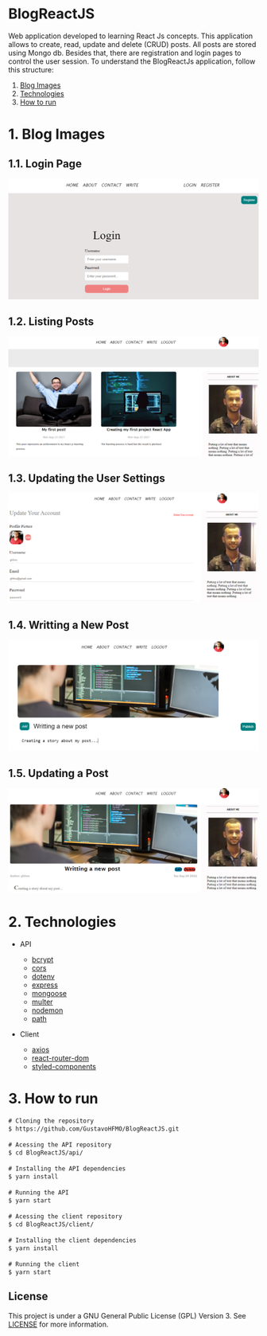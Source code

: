 # BlogReactJS

Web application developed to learning React Js concepts. This application allows to create, read, update and delete (CRUD) posts. All posts are stored using Mongo db. Besides that, there are registration and login pages to control the user session. To understand the BlogReactJs application, follow this structure:

1. [Blog Images](#head1)
2. [Technologies](#head2)
3. [How to run](#head3)


# <span id="head1">1. Blog Images<span/>
## 1.1. Login Page
![](https://github.com/GustavoHFMO/BlogReactJS/blob/master/blog_presentation/login_page.PNG)

## 1.2. Listing Posts
![](https://github.com/GustavoHFMO/BlogReactJS/blob/master/blog_presentation/blog_presentation.png)

## 1.3. Updating the User Settings
![](https://github.com/GustavoHFMO/BlogReactJS/blob/master/blog_presentation/settings.PNG)

## 1.4. Writting a New Post
![](https://github.com/GustavoHFMO/BlogReactJS/blob/master/blog_presentation/writting_post.PNG)

## 1.5. Updating a Post
![](https://github.com/GustavoHFMO/BlogReactJS/blob/master/blog_presentation/editting_post.PNG)

# <span id="head2">2. Technologies<span/>
* API
  * [bcrypt](https://github.com/kelektiv/node.bcrypt.js#readme)
  * [cors](https://github.com/expressjs/cors#readme)
  * [dotenv](https://github.com/motdotla/dotenv#readme)
  * [express](http://expressjs.com/)
  * [mongoose](https://mongoosejs.com)
  * [multer](https://github.com/expressjs/multer#readme)
  * [nodemon](https://nodemon.io)
  * [path](http://nodejs.org/docs/latest/api/path.html)

* Client
  * [axios](http://nodejs.org/docs/latest/api/path.html)
  * [react-router-dom](https://github.com/ReactTraining/react-router#readme)
  * [styled-components](https://styled-components.com/)

# <span id="head3">3. How to run<span/>
```
# Cloning the repository
$ https://github.com/GustavoHFMO/BlogReactJS.git

# Acessing the API repository
$ cd BlogReactJS/api/

# Installing the API dependencies
$ yarn install 

# Running the API
$ yarn start

# Acessing the client repository
$ cd BlogReactJS/client/

# Installing the client dependencies
$ yarn install 

# Running the client
$ yarn start
```

## License
This project is under a GNU General Public License (GPL) Version 3. See [LICENSE](https://www.gnu.org/licenses/gpl-3.0-standalone.html) for more information.
